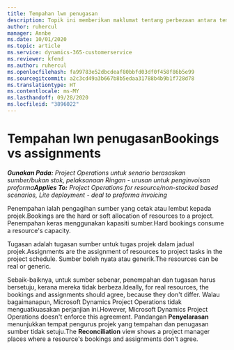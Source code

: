 ```yaml
---
title: Tempahan lwn penugasan
description: Topik ini memberikan maklumat tentang perbezaan antara tempahan sumber dan penugasan sumber.
author: ruhercul
manager: Annbe
ms.date: 10/01/2020
ms.topic: article
ms.service: dynamics-365-customerservice
ms.reviewer: kfend
ms.author: ruhercul
ms.openlocfilehash: fa99783e52dbcdeaf80bbfd03df0f458f86b5e99
ms.sourcegitcommit: a2c3cd49a3b667b8b5edaa31788b4b9b1f728d78
ms.translationtype: HT
ms.contentlocale: ms-MY
ms.lasthandoff: 09/28/2020
ms.locfileid: "3896022"
---
```

# <a name="bookings-vs-assignments"></a><span data-ttu-id="3a5e4-103">Tempahan lwn penugasan</span><span class="sxs-lookup"><span data-stu-id="3a5e4-103">Bookings vs assignments</span></span>

<span data-ttu-id="3a5e4-104">_**Gunakan Pada:** Project Operations untuk senario berasaskan sumber/bukan stok, pelaksanaan Ringan - urusan untuk penginvoisan proforma_</span><span class="sxs-lookup"><span data-stu-id="3a5e4-104">_**Applies To:** Project Operations for resource/non-stocked based scenarios, Lite deployment - deal to proforma invoicing_</span></span>

<span data-ttu-id="3a5e4-105">Penempahan ialah pengagihan sumber yang cetak atau lembut kepada projek.</span><span class="sxs-lookup"><span data-stu-id="3a5e4-105">Bookings are the hard or soft allocation of resources to a project.</span></span> <span data-ttu-id="3a5e4-106">Penempahan keras menggunakan kapasiti sumber.</span><span class="sxs-lookup"><span data-stu-id="3a5e4-106">Hard bookings consume a resource's capacity.</span></span> 

<span data-ttu-id="3a5e4-107">Tugasan adalah tugasan sumber untuk tugas projek dalam jadual projek.</span><span class="sxs-lookup"><span data-stu-id="3a5e4-107">Assignments are the assignment of resources to project tasks in the project schedule.</span></span> <span data-ttu-id="3a5e4-108">Sumber boleh nyata atau generik.</span><span class="sxs-lookup"><span data-stu-id="3a5e4-108">The resources can be real or generic.</span></span> 

<span data-ttu-id="3a5e4-109">Sebaik-baiknya, untuk sumber sebenar, penempahan dan tugasan harus bersetuju, kerana mereka tidak berbeza.</span><span class="sxs-lookup"><span data-stu-id="3a5e4-109">Ideally, for real resources, the bookings and assignments should agree, because they don't differ.</span></span> <span data-ttu-id="3a5e4-110">Walau bagaimanapun, Microsoft Dynamics Project Operations tidak menguatkuasakan perjanjian ini.</span><span class="sxs-lookup"><span data-stu-id="3a5e4-110">However, Microsoft Dynamics Project Operations doesn't enforce this agreement.</span></span> <span data-ttu-id="3a5e4-111">Pandangan **Penyelarasan** menunjukkan tempat pengurus projek yang tempahan dan penugasan sumber tidak setuju.</span><span class="sxs-lookup"><span data-stu-id="3a5e4-111">The **Reconciliation** view shows a project manager places where a resource's bookings and assignments don't agree.</span></span>
